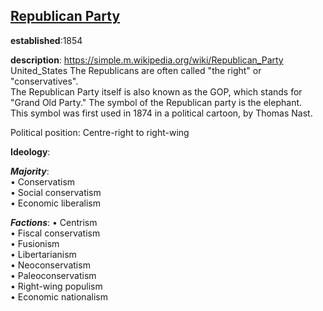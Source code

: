 ## [Republican Party](https://www.gop.com/)
**established**:1854  

**description**: https://simple.m.wikipedia.org/wiki/Republican_Party
United_States The Republicans are often called "the right" or "conservatives".   
The Republican Party itself is also known as the GOP, which stands for "Grand Old Party."   The symbol of the Republican party is the elephant.   
This symbol was first used in 1874 in a political cartoon, by Thomas Nast.  

Political position: Centre-right to right-wing

**Ideology**:

***Majority***:  
 • Conservatism  
 • Social conservatism  
 • Economic liberalism    

***Factions***:
 • Centrism  
 • Fiscal conservatism  
 • Fusionism  
 • Libertarianism  
 • Neoconservatism  
 • Paleoconservatism  
 • Right-wing populism  
 • Economic nationalism
